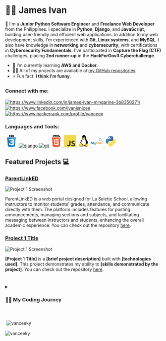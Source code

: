 <h1 align="">🏄‍♂️ James Ivan </h1>


👋 I'm a **Junior Python Software Engineer** and **Freelance Web Developer** from the Philippines. I specialize in **Python**, **Django**, and **JavaScript**, building user-friendly and efficient web applications. In addition to my web development skills, I'm experienced with **Git**, **Linux systems**, and **MySQL**. I also have knowledge in **networking** and **cybersecurity**, with certifications in **Cybersecurity Fundamentals**. I've participated in **Capture the Flag (CTF)** challenges, placing **2nd runner-up** in the **HackForGov3 Cyberchallenge**.

- 🌱 I’m currently learning **AWS and Docker**.
- 👨‍💻 All of my projects are available at [my GitHub repositories](https://github.com/Vanceeky?tab=repositories).
- ⚡ Fun fact: **I think I'm funny**.


<h3 align="left">Connect with me:</h3>
<p align="left">
<a href="https://linkedin.com/in/https://www.linkedin.com/in/james-ivan-mingarine-3b8350271/" target="blank"><img align="center" src="https://raw.githubusercontent.com/rahuldkjain/github-profile-readme-generator/master/src/images/icons/Social/linked-in-alt.svg" alt="https://www.linkedin.com/in/james-ivan-mingarine-3b8350271/" height="30" width="40" /></a>
<a href="https://fb.com/https://www.facebook.com/ivanisnicee" target="blank"><img align="center" src="https://raw.githubusercontent.com/rahuldkjain/github-profile-readme-generator/master/src/images/icons/Social/facebook.svg" alt="https://www.facebook.com/ivanisnicee" height="30" width="40" /></a>
<a href="https://www.hackerrank.com/https://www.hackerrank.com/profile/vanceeq" target="blank"><img align="center" src="https://raw.githubusercontent.com/rahuldkjain/github-profile-readme-generator/master/src/images/icons/Social/hackerrank.svg" alt="https://www.hackerrank.com/profile/vanceeq" height="30" width="40" /></a>
</p>

<h3 align="left">Languages and Tools:</h3>
<p align="left"> <a href="https://www.w3schools.com/css/" target="_blank" rel="noreferrer"> <img src="https://raw.githubusercontent.com/devicons/devicon/master/icons/css3/css3-original-wordmark.svg" alt="css3" width="40" height="40"/> </a> <a href="https://www.djangoproject.com/" target="_blank" rel="noreferrer"> <img src="https://cdn.worldvectorlogo.com/logos/django.svg" alt="django" width="40" height="40"/> </a> <a href="https://git-scm.com/" target="_blank" rel="noreferrer"> <img src="https://www.vectorlogo.zone/logos/git-scm/git-scm-icon.svg" alt="git" width="40" height="40"/> </a> <a href="https://www.w3.org/html/" target="_blank" rel="noreferrer"> <img src="https://raw.githubusercontent.com/devicons/devicon/master/icons/html5/html5-original-wordmark.svg" alt="html5" width="40" height="40"/> </a> <a href="https://developer.mozilla.org/en-US/docs/Web/JavaScript" target="_blank" rel="noreferrer"> <img src="https://raw.githubusercontent.com/devicons/devicon/master/icons/javascript/javascript-original.svg" alt="javascript" width="40" height="40"/> </a> <a href="https://www.linux.org/" target="_blank" rel="noreferrer"> <img src="https://raw.githubusercontent.com/devicons/devicon/master/icons/linux/linux-original.svg" alt="linux" width="40" height="40"/> </a> <a href="https://www.mysql.com/" target="_blank" rel="noreferrer"> <img src="https://raw.githubusercontent.com/devicons/devicon/master/icons/mysql/mysql-original-wordmark.svg" alt="mysql" width="40" height="40"/> </a> <a href="https://www.python.org" target="_blank" rel="noreferrer"> <img src="https://raw.githubusercontent.com/devicons/devicon/master/icons/python/python-original.svg" alt="python" width="40" height="40"/> </a> </p>


## Featured Projects 💻

### [ParentLinkED](project_1_link)

![Project 1 Screenshot](project_1_screenshot_url)

ParentLinkED is a web portal designed for La Salette School, allowing instructors to monitor students' grades, attendance, and communicate directly with them. The platform includes features for posting announcements, managing sections and subjects, and facilitating messaging between instructors and students, enhancing the overall academic experience. You can check out the repository [here]([project_1_repository_link](https://github.com/Vanceeky/ParentLinkEd)).

### [Project 1 Title](project_1_link)

![Project 1 Screenshot](project_1_screenshot_url)

**[Project 1 Title]** is a **[brief project description]** built with **[technologies used]**. This project demonstrates my ability to **[skills demonstrated by the project]**. You can check out the repository [here](project_1_repository_link).



#

<details>
  <summary><h3>👨‍💻 My Coding Journey</h3></summary>
  My journey into coding began during my college years, fueled by a passion for problem-solving and technology. I was fascinated by how software could create solutions to real-world issues and improve people's lives.

I started with learning the fundamentals of Python, which laid the groundwork for my programming skills. As I delved deeper, I discovered Django, a powerful web framework that allowed me to build dynamic web applications efficiently. This sparked my interest in web development, and I quickly became engrossed in creating user-friendly interfaces and seamless user experiences.

Along the way, I expanded my knowledge to include JavaScript and various front-end technologies, which enabled me to enhance my projects further. I explored database management with MySQL, gaining essential skills in data handling and storage. My experience with Git and version control became crucial as I collaborated on projects and contributed to open-source initiatives.

As I honed my skills, I became increasingly aware of the importance of cybersecurity in software development. I pursued certifications in Cybersecurity Fundamentals and participated in Capture the Flag (CTF) challenges, where I achieved 2nd runner-up in the HackForGov3 Cyberchallenge. This experience not only strengthened my technical skills but also ignited a passion for secure coding practices.

I have worked on various projects, both academic and freelance, which allowed me to apply my skills in practical scenarios. My journey has been a mix of challenges and achievements, but each step has taught me valuable lessons about perseverance, creativity, and the importance of continuous learning.

Currently, I am diving into AWS and Docker, looking to expand my expertise in cloud computing and containerization. I am excited about the endless possibilities in tech and eager to contribute to innovative projects that make a difference.
</details>

#

<div><p>&nbsp;<img align="center" src="https://github-readme-stats.vercel.app/api?username=vanceeky&show_icons=true&locale=en" alt="vanceeky" /></p>

<p><img align="center" src="https://github-readme-streak-stats.herokuapp.com/?user=vanceeky&" alt="vanceeky" /></p></div>


